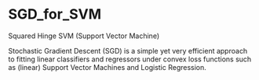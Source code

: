 # SGD_for_SVM
Squared Hinge SVM (Support Vector Machine)

Stochastic Gradient Descent (SGD) is a simple yet very efficient approach to fitting linear classifiers and regressors under convex loss functions such as (linear) Support Vector Machines and Logistic Regression.
